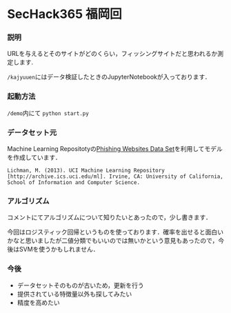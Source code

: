 # SecHack365 福岡回

### 説明

URLを与えるとそのサイトがどのくらい，フィッシングサイトだと思われるか測定します.

`/kajyuuen`にはデータ検証したときのJupyterNotebookが入っております．

### 起動方法

`/demo`内にて `python start.py`

### データセット元

Machine Learning Repositotyの[Phishing Websites Data Set](https://archive.ics.uci.edu/ml/datasets/phishing+websites)を利用してモデルを作成しています．

```
Lichman, M. (2013). UCI Machine Learning Repository [http://archive.ics.uci.edu/ml]. Irvine, CA: University of California, School of Information and Computer Science.
```

### アルゴリズム

コメントにてアルゴリズムについて知りたいとあったので，少し書きます．

今回はロジスティック回帰というものを使っております．確率を出せると面白いかなと思いましたが二値分類でもいいのでは無いかという意見もあったので，今後はSVMを使うかもしれません．

### 今後
  
  - データセットそのものが古いため，更新を行う
  - 提供されている特徴量以外も探してみたい
  - 精度を高めたい
